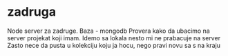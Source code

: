 # zadruga
Node server za zadruge. Baza - mongodb
Provera kako da ubacimo na server projekat koji imam.
Idemo sa lokala nesto mi ne prabacuje na server
Zasto nece da pusta u kolekciju koju ja hocu, nego pravi novu sa s na kraju
